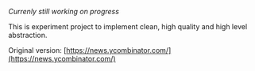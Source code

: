 *Currenly still working on progress*

This is experiment project to implement clean, high quality and high level abstraction.

Original version: [https://news.ycombinator.com/](https://news.ycombinator.com/)
